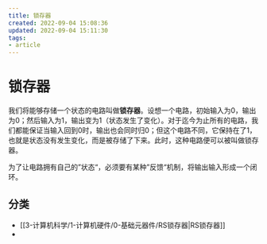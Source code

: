 ```yaml
---
title: 锁存器
created: 2022-09-04 15:08:36
updated: 2022-09-04 15:11:30
tags: 
- article
---
```

# 锁存器

我们将能够存储一个状态的电路叫做**锁存器**。设想一个电路，初始输入为0，输出为0；然后输入为1，输出变为1（状态发生了变化）。对于迄今为止所有的电路，我们都能保证当输入回到0时，输出也会同时归0；但这个电路不同，它保持在了1，也就是状态没有发生变化，而是被存储了下来。此时，这种电路便可以被叫做锁存器。

为了让电路拥有自己的”状态“，必须要有某种”反馈“机制，将输出输入形成一个闭环。

## 分类

- [[3-计算机科学/1-计算机硬件/0-基础元器件/RS锁存器|RS锁存器]]
- 